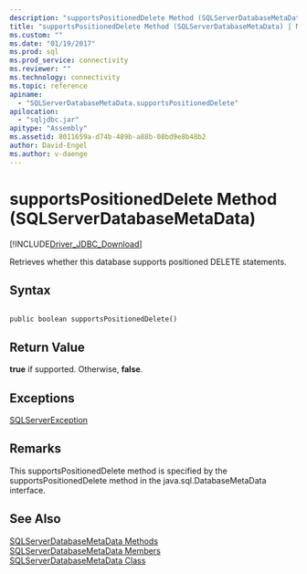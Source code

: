 ```yaml
---
description: "supportsPositionedDelete Method (SQLServerDatabaseMetaData)"
title: "supportsPositionedDelete Method (SQLServerDatabaseMetaData) | Microsoft Docs"
ms.custom: ""
ms.date: "01/19/2017"
ms.prod: sql
ms.prod_service: connectivity
ms.reviewer: ""
ms.technology: connectivity
ms.topic: reference
apiname: 
  - "SQLServerDatabaseMetaData.supportsPositionedDelete"
apilocation: 
  - "sqljdbc.jar"
apitype: "Assembly"
ms.assetid: 8011659a-d74b-489b-a88b-08bd9e8b48b2
author: David-Engel
ms.author: v-daenge
---
```

# supportsPositionedDelete Method (SQLServerDatabaseMetaData)
[!INCLUDE[Driver_JDBC_Download](../../../includes/driver_jdbc_download.md)]

  Retrieves whether this database supports positioned DELETE statements.  
  
## Syntax  
  
```  
  
public boolean supportsPositionedDelete()  
```  
  
## Return Value  
 **true** if supported. Otherwise, **false**.  
  
## Exceptions  
 [SQLServerException](../../../connect/jdbc/reference/sqlserverexception-class.md)  
  
## Remarks  
 This supportsPositionedDelete method is specified by the supportsPositionedDelete method in the java.sql.DatabaseMetaData interface.  
  
## See Also  
 [SQLServerDatabaseMetaData Methods](../../../connect/jdbc/reference/sqlserverdatabasemetadata-methods.md)   
 [SQLServerDatabaseMetaData Members](../../../connect/jdbc/reference/sqlserverdatabasemetadata-members.md)   
 [SQLServerDatabaseMetaData Class](../../../connect/jdbc/reference/sqlserverdatabasemetadata-class.md)  
  
  
